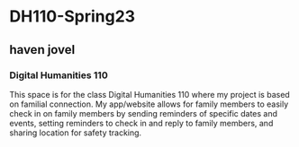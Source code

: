 # DH110-Spring23

## haven jovel

### Digital Humanities 110

This space is for the class Digital Humanities 110 where my project is based on familial connection. My app/website allows for family members to easily check in on family members by sending reminders of specific dates and events, setting reminders to check in and reply to family members, and sharing location for safety tracking. 
